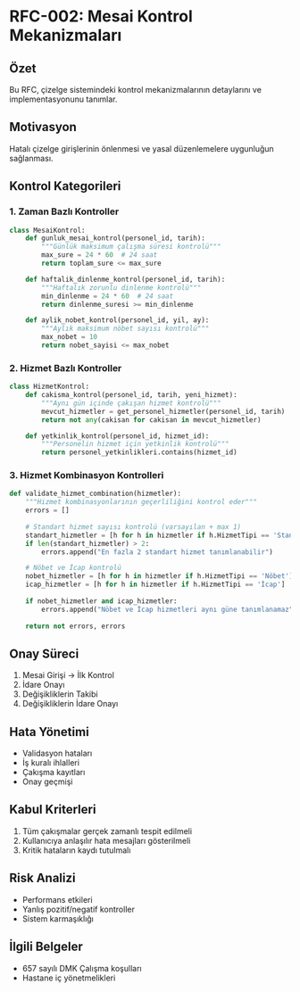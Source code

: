 # RFC-002: Mesai Kontrol Mekanizmaları

## Özet
Bu RFC, çizelge sistemindeki kontrol mekanizmalarının detaylarını ve implementasyonunu tanımlar.

## Motivasyon
Hatalı çizelge girişlerinin önlenmesi ve yasal düzenlemelere uygunluğun sağlanması.

## Kontrol Kategorileri

### 1. Zaman Bazlı Kontroller
```python
class MesaiKontrol:
    def gunluk_mesai_kontrol(personel_id, tarih):
        """Günlük maksimum çalışma süresi kontrolü"""
        max_sure = 24 * 60  # 24 saat
        return toplam_sure <= max_sure

    def haftalik_dinlenme_kontrol(personel_id, tarih):
        """Haftalık zorunlu dinlenme kontrolü"""
        min_dinlenme = 24 * 60  # 24 saat
        return dinlenme_suresi >= min_dinlenme

    def aylik_nobet_kontrol(personel_id, yil, ay):
        """Aylık maksimum nöbet sayısı kontrolü"""
        max_nobet = 10
        return nobet_sayisi <= max_nobet
```

### 2. Hizmet Bazlı Kontroller
```python
class HizmetKontrol:
    def cakisma_kontrol(personel_id, tarih, yeni_hizmet):
        """Aynı gün içinde çakışan hizmet kontrolü"""
        mevcut_hizmetler = get_personel_hizmetler(personel_id, tarih)
        return not any(cakisan for cakisan in mevcut_hizmetler)

    def yetkinlik_kontrol(personel_id, hizmet_id):
        """Personelin hizmet için yetkinlik kontrolü"""
        return personel_yetkinlikleri.contains(hizmet_id)
```

### 3. Hizmet Kombinasyon Kontrolleri
```python
def validate_hizmet_combination(hizmetler):
    """Hizmet kombinasyonlarının geçerliliğini kontrol eder"""
    errors = []
    
    # Standart hizmet sayısı kontrolü (varsayılan + max 1)
    standart_hizmetler = [h for h in hizmetler if h.HizmetTipi == 'Standart']
    if len(standart_hizmetler) > 2:
        errors.append("En fazla 2 standart hizmet tanımlanabilir")

    # Nöbet ve İcap kontrolü
    nobet_hizmetler = [h for h in hizmetler if h.HizmetTipi == 'Nöbet']
    icap_hizmetler = [h for h in hizmetler if h.HizmetTipi == 'İcap']
    
    if nobet_hizmetler and icap_hizmetler:
        errors.append("Nöbet ve İcap hizmetleri aynı güne tanımlanamaz")
        
    return not errors, errors
```

## Onay Süreci
1. Mesai Girişi -> İlk Kontrol
2. İdare Onayı
3. Değişikliklerin Takibi
4. Değişikliklerin İdare Onayı

## Hata Yönetimi
- Validasyon hataları
- İş kuralı ihlalleri
- Çakışma kayıtları
- Onay geçmişi

## Kabul Kriterleri
1. Tüm çakışmalar gerçek zamanlı tespit edilmeli
2. Kullanıcıya anlaşılır hata mesajları gösterilmeli
3. Kritik hataların kaydı tutulmalı

## Risk Analizi
- Performans etkileri
- Yanlış pozitif/negatif kontroller
- Sistem karmaşıklığı

## İlgili Belgeler
- 657 sayılı DMK Çalışma koşulları
- Hastane iç yönetmelikleri

